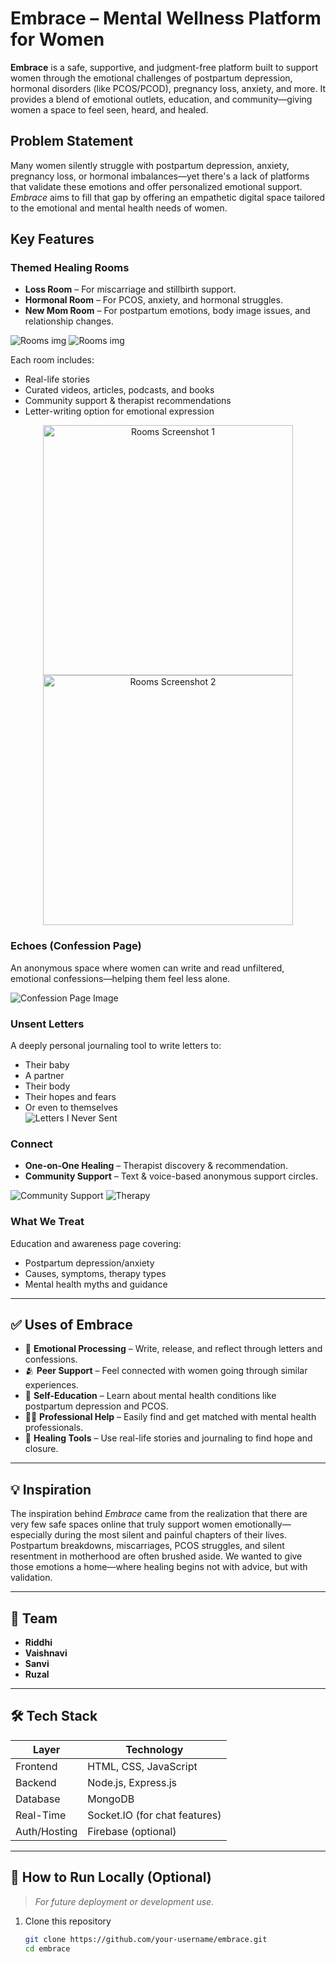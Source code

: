 #  Embrace – Mental Wellness Platform for Women

**Embrace** is a safe, supportive, and judgment-free platform built to support women through the emotional challenges of postpartum depression, hormonal disorders (like PCOS/PCOD), pregnancy loss, anxiety, and more. It provides a blend of emotional outlets, education, and community—giving women a space to feel seen, heard, and healed.



##  Problem Statement

Many women silently struggle with postpartum depression, anxiety, pregnancy loss, or hormonal imbalances—yet there's a lack of platforms that validate these emotions and offer personalized emotional support. *Embrace* aims to fill that gap by offering an empathetic digital space tailored to the emotional and mental health needs of women.



##  Key Features

### Themed Healing Rooms
- **Loss Room** – For miscarriage and stillbirth support.  
- **Hormonal Room** – For PCOS, anxiety, and hormonal struggles.  
- **New Mom Room** – For postpartum emotions, body image issues, and relationship changes.  

![Rooms img](./Images/rooms.jpg)
![Rooms img](./Images/rooms2.jpg)

Each room includes:
- Real-life stories
- Curated videos, articles, podcasts, and books
- Community support & therapist recommendations
- Letter-writing option for emotional expression

<div align="center">
  <img src="./Images/rooms.jpg" alt="Rooms Screenshot 1" width="400"/>
  <img src="./Images/rooms2.jpg" alt="Rooms Screenshot 2" width="400"/>
</div>

###  Echoes (Confession Page)
An anonymous space where women can write and read unfiltered, emotional confessions—helping them feel less alone.

![Confession Page Image](./Images/echo.jpg)

###  Unsent Letters
A deeply personal journaling tool to write letters to:
- Their baby  
- A partner  
- Their body  
- Their hopes and fears  
- Or even to themselves  
![Letters I Never Sent](./Images/letters.jpg)

###  Connect
- **One-on-One Healing** – Therapist discovery & recommendation.
- **Community Support** – Text & voice-based anonymous support circles.

![Community Support](./Images/support.jpg)
![Therapy](./Images/support2.jpg)


###  What We Treat
Education and awareness page covering:
- Postpartum depression/anxiety
- Causes, symptoms, therapy types
- Mental health myths and guidance

---

## ✅ Uses of Embrace

- 🔄 **Emotional Processing** – Write, release, and reflect through letters and confessions.
- 🫂 **Peer Support** – Feel connected with women going through similar experiences.
- 📖 **Self-Education** – Learn about mental health conditions like postpartum depression and PCOS.
- 🧑‍⚕️ **Professional Help** – Easily find and get matched with mental health professionals.
- 🧘 **Healing Tools** – Use real-life stories and journaling to find hope and closure.

---

## 💡 Inspiration

The inspiration behind *Embrace* came from the realization that there are very few safe spaces online that truly support women emotionally—especially during the most silent and painful chapters of their lives. Postpartum breakdowns, miscarriages, PCOS struggles, and silent resentment in motherhood are often brushed aside. We wanted to give those emotions a home—where healing begins not with advice, but with validation.

---

## 👥 Team

- **Riddhi**   
- **Vaishnavi**
- **Sanvi**
- **Ruzal**
---

## 🛠️ Tech Stack

| Layer       | Technology |
|-------------|------------|
| Frontend    | HTML, CSS, JavaScript |
| Backend     | Node.js, Express.js |
| Database    | MongoDB |
| Real-Time   | Socket.IO (for chat features) |
| Auth/Hosting| Firebase (optional) |

---

## 🧪 How to Run Locally (Optional)

> *For future deployment or development use.*

1. Clone this repository  
   ```bash
   git clone https://github.com/your-username/embrace.git
   cd embrace
